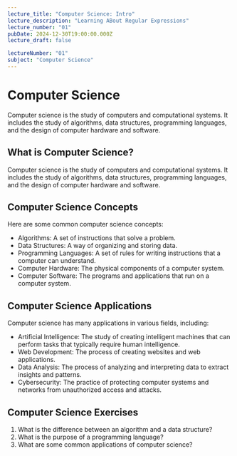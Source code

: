 ```yaml
---
lecture_title: "Computer Science: Intro"
lecture_description: "Learning ABout Regular Expressions"
lecture_number: "01"
pubDate: 2024-12-30T19:00:00.000Z
lecture_draft: false

lectureNumber: "01"
subject: "Computer Science"
---
```


# Computer Science

Computer science is the study of computers and computational systems. It includes the study of algorithms, data structures, programming languages, and the design of computer hardware and software.

## What is Computer Science?

Computer science is the study of computers and computational systems. It includes the study of algorithms, data structures, programming languages, and the design of computer hardware and software.

## Computer Science Concepts

Here are some common computer science concepts:

- Algorithms: A set of instructions that solve a problem.
- Data Structures: A way of organizing and storing data.
- Programming Languages: A set of rules for writing instructions that a computer can understand.
- Computer Hardware: The physical components of a computer system.
- Computer Software: The programs and applications that run on a computer system.

## Computer Science Applications

Computer science has many applications in various fields, including:

- Artificial Intelligence: The study of creating intelligent machines that can perform tasks that typically require human intelligence.
- Web Development: The process of creating websites and web applications.
- Data Analysis: The process of analyzing and interpreting data to extract insights and patterns.
- Cybersecurity: The practice of protecting computer systems and networks from unauthorized access and attacks.

## Computer Science Exercises

1. What is the difference between an algorithm and a data structure?
2. What is the purpose of a programming language?
3. What are some common applications of computer science?
